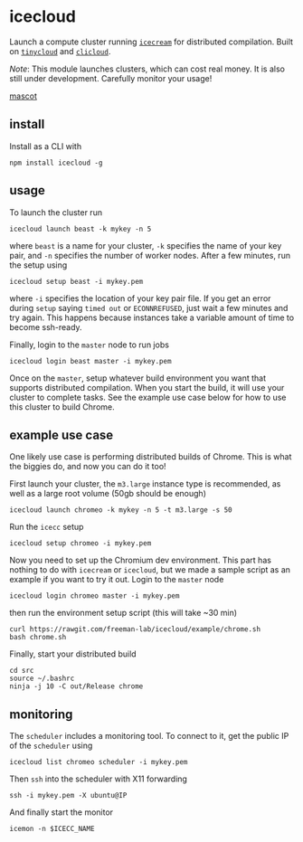 # icecloud

Launch a compute cluster running [`icecream`](https://github.com/icecc/icecream) for distributed compilation. Built on [`tinycloud`]() and [`clicloud`]().

*Note*: This module launches clusters, which can cost real money. It is also still under development. Carefully monitor your usage!

[mascot](http://warriors.wikia.com/wiki/icecloud)

## install

Install as a CLI with

```
npm install icecloud -g
```

## usage

To launch the cluster run

```
icecloud launch beast -k mykey -n 5
```

where `beast` is a name for your cluster, `-k` specifies the name of your key pair, and `-n` specifies the number of worker nodes. After a few minutes, run the setup using

```
icecloud setup beast -i mykey.pem
```

where `-i` specifies the location of your key pair file. If you get an error during `setup` saying `timed out` or `ECONNREFUSED`, just wait a few minutes and try again. This happens because instances take a variable amount of time to become ssh-ready.

Finally, login to the `master` node to run jobs

```
icecloud login beast master -i mykey.pem
```

Once on the `master`, setup whatever build environment you want that supports distributed compilation. When you start the build, it will use your cluster to complete tasks. See the example use case below for how to use this cluster to build Chrome.

## example use case

One likely use case is performing distributed builds of Chrome. This is what the biggies do, and now you can do it too! 

First launch your cluster, the `m3.large` instance type is recommended, as well as a large root volume (50gb should be enough)

```
icecloud launch chromeo -k mykey -n 5 -t m3.large -s 50
```

Run the `icecc` setup

```
icecloud setup chromeo -i mykey.pem 
```

Now you need to set up the Chromium dev environment. This part has nothing to do with `icecream` or `icecloud`, but we made a sample script as an example if you want to try it out. Login to the `master` node

```
icecloud login chromeo master -i mykey.pem
```

then run the environment setup script (this will take ~30 min)

```
curl https://rawgit.com/freeman-lab/icecloud/example/chrome.sh
bash chrome.sh
```

Finally, start your distributed build

```
cd src
source ~/.bashrc
ninja -j 10 -C out/Release chrome
```

## monitoring

The `scheduler` includes a monitoring tool. To connect to it, get the public IP of the `scheduler` using

```
icecloud list chromeo scheduler -i mykey.pem
```

Then `ssh` into the scheduler with X11 forwarding

```
ssh -i mykey.pem -X ubuntu@IP
```

And finally start the monitor

```
icemon -n $ICECC_NAME
```
